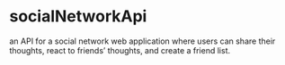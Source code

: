 # socialNetworkApi
an API for a social network web application where users can share their thoughts, react to friends’ thoughts, and create a friend list.
